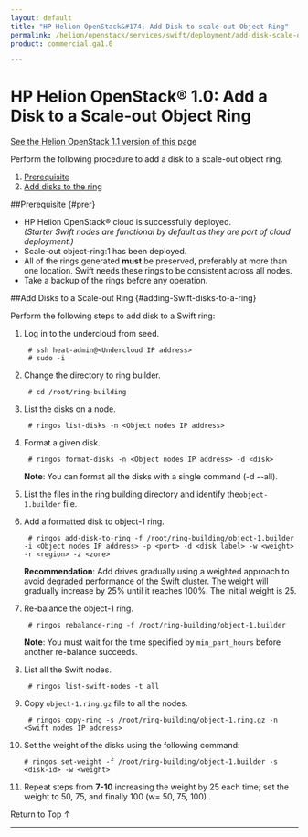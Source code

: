 ```yaml
---
layout: default
title: "HP Helion OpenStack&#174; Add Disk to scale-out Object Ring"
permalink: /helion/openstack/services/swift/deployment/add-disk-scale-out/
product: commercial.ga1.0

---
```

<!--PUBLISHED-->

<script>

function PageRefresh {
onLoad="window.refresh"
}

PageRefresh();

</script>

<!---
<p style="font-size: small;"> <a href="/helion/openstack/services/object/swift/expand-cluster/">&#9664; PREV</a> | <a href=" /helion/openstack/services/object/swift/expand-cluster/">&#9650; UP</a> | <a href="/helion/openstack/services/swift/deployment/add-disk-starter/"> NEXT &#9654</a> </p> --->


# HP Helion OpenStack&#174; 1.0: Add a Disk to a Scale-out Object Ring
[See the Helion OpenStack 1.1 version of this page](/helion/openstack/1.1/services/swift/deployment/add-disk-scale-out/)

Perform the following procedure to add a disk to a scale-out object ring. 

1. [Prerequisite](#prer)
2. [Add disks to the ring](#adding-Swift-disks-to-a-ring)

##Prerequisite {#prer}

* HP Helion OpenStack&#174; cloud is successfully deployed.<br />*(Starter Swift nodes are functional by default as they are part of cloud deployment.)*
* Scale-out object-ring:1 has been deployed.
*  All of the rings generated **must** be preserved, preferably at more than one location. Swift needs these rings to be consistent across all nodes.
* Take a backup of the rings before any operation.

##Add Disks to a Scale-out Ring {#adding-Swift-disks-to-a-ring}

Perform the following steps to add disk to a Swift ring:


1. Log in to the undercloud from seed. 

		# ssh heat-admin@<Undercloud IP address> 
		# sudo -i

2. Change the directory to ring builder.

		# cd /root/ring-building

3. List the disks on a node.

		# ringos list-disks -n <Object nodes IP address> 

4. Format a given disk.

		# ringos format-disks -n <Object nodes IP address> -d <disk>


	**Note**: You can format all the disks with a single command (-d --all).

5. List the files in the ring building directory and identify the`object-1.builder` file.

6. Add a formatted disk to object-1 ring.

		# ringos add-disk-to-ring -f /root/ring-building/object-1.builder -i <Object nodes IP address> -p <port> -d <disk label> -w <weight> -r <region> -z <zone>
	
	**Recommendation**: 
	Add drives gradually using a weighted approach to avoid degraded performance of the Swift cluster. The weight will gradually increase by 25% until it reaches 100%. The initial weight is 25.

7. Re-balance the object-1 ring.
    
    	# ringos rebalance-ring -f /root/ring-building/object-1.builder
	
	**Note**: You must wait for the time specified by `min_part_hours` before another re-balance succeeds.	

8. List all the Swift nodes. 


    	# ringos list-swift-nodes -t all

			
9. Copy `object-1.ring.gz` file to all the nodes.
    
    	# ringos copy-ring -s /root/ring-building/object-1.ring.gz -n <Swift nodes IP address>
	

10. Set the weight of the disks using the following command:

    	# ringos set-weight -f /root/ring-building/object-1.builder -s <disk-id> -w <weight>

 
11. Repeat steps from **7-10** increasing the weight by 25 each time; set the weight to 50, 75, and finally 100 (w= 50, 75, 100) .


<a href="#top" style="padding:14px 0px 14px 0px; text-decoration: none;"> Return to Top &#8593; </a>

----

 
